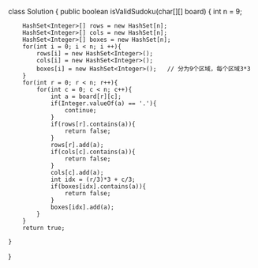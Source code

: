 class Solution {
    public boolean isValidSudoku(char[][] board) {
        int n = 9;
        
        HashSet<Integer>[] rows = new HashSet[n];
        HashSet<Integer>[] cols = new HashSet[n];
        HashSet<Integer>[] boxes = new HashSet[n];    
        for(int i = 0; i < n; i ++){
            rows[i] = new HashSet<Integer>();
            cols[i] = new HashSet<Integer>();
            boxes[i] = new HashSet<Integer>();   // 分为9个区域，每个区域3*3
        }
        for(int r = 0; r < n; r++){
            for(int c = 0; c < n; c++){
                int a = board[r][c];
                if(Integer.valueOf(a) == '.'){
                    continue;
                }
                if(rows[r].contains(a)){
                    return false;
                }
                rows[r].add(a);
                if(cols[c].contains(a)){
                    return false;
                }
                cols[c].add(a);
                int idx = (r/3)*3 + c/3;
                if(boxes[idx].contains(a)){
                    return false;
                }
                boxes[idx].add(a);
            }
        }
        return true;
        
    }
}
